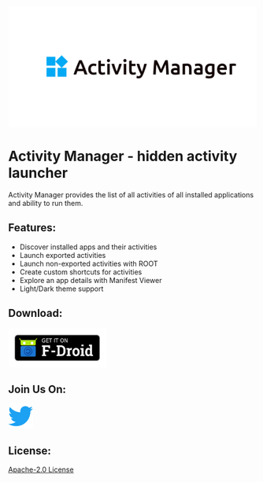<p align="center">
<img src="docs/graphics/logos/feature-name-logo.png"/>
</p>

# Activity Manager - hidden activity launcher

Activity Manager provides the list of all activities of all installed applications and ability to run them.

Features:
----------
* Discover installed apps and their activities
* Launch exported activities
* Launch non-exported activities with ROOT
* Create custom shortcuts for activities
* Explore an app details with Manifest Viewer
* Light/Dark theme support

Download:
----------
<div style="display:flex;">
<a href="https://f-droid.org/packages/com.activitymanager/">
    <img alt="Get it on F-Droid" height="80"
        src="docs/graphics/logos/f-droid-badge.png"/>
</a>
</div>

Join Us On:
----------
<a href="https://twitter.com/ActivityMngrApp"><img src="docs/graphics/logos/twitter_logo_color.png" height="50px"/></a>

License:
----------
[Apache-2.0 License](https://github.com/sdex/ActivityManager/blob/master/LICENSE)
